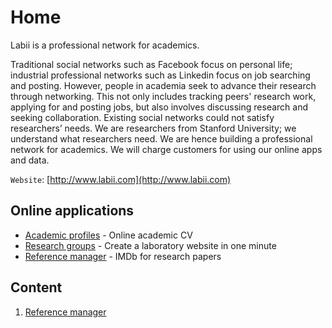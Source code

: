 # Home

Labii is a professional network for academics.

Traditional social networks such as Facebook focus on personal life; industrial professional networks such as Linkedin focus on job searching and posting. However, people in academia seek to advance their research through networking. This not only includes tracking peers' research work, applying for and posting jobs, but also involves discussing research and seeking collaboration. Existing social networks could not satisfy researchers’ needs. We are researchers from Stanford University; we understand what researchers need. We are hence building a professional network for academics. We will charge customers for using our online apps and data.

`Website`: [http://www.labii.com](http://www.labii.com)

## Online applications

* [Academic profiles](http://www.labii.com/profiles/home/) - Online academic CV
* [Research groups](http://www.labii.com/groups/home/) - Create a laboratory website in one minute
* [Reference manager](http://www.labii.com/ref/library/) - IMDb for research papers

## Content
1. [Reference manager](references.md)